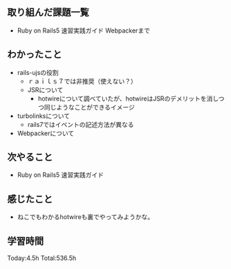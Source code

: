 ## 取り組んだ課題一覧
- Ruby on Rails5 速習実践ガイド Webpackerまで
  
## わかったこと
- rails-ujsの役割
  - ｒａｉｌｓ７では非推奨（使えない？）
  - JSRについて
    - hotwireについて調べていたが、hotwireはJSRのデメリットを消しつつ同じようなことができるイメージ
- turbolinksについて
  - rails7ではイベントの記述方法が異なる
- Webpackerについて

## 次やること
- Ruby on Rails5 速習実践ガイド
  
## 感じたこと
- ねこでもわかるhotwireも裏でやってみようかな。

## 学習時間
Today:4.5h
Total:536.5h
